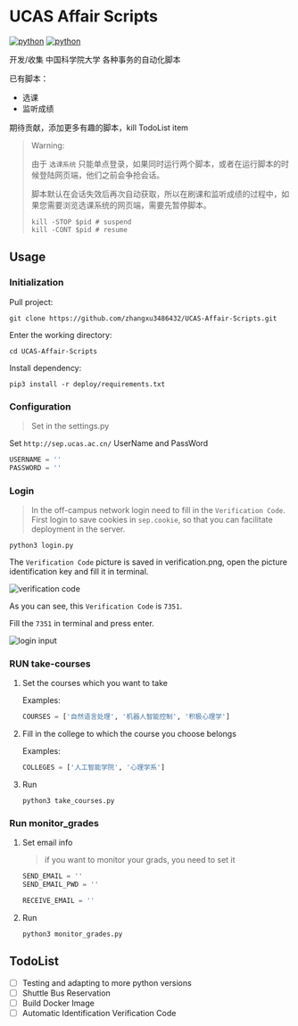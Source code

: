 # UCAS Affair Scripts

[![python](https://img.shields.io/badge/python-3.7-blue.svg)](https://github.com/zhangxu3486432/UCAS-Affair-Scripts)
[![python](https://img.shields.io/github/license/zhangxu3486432/UCAS-Affair-Scripts)](https://img.shields.io/github/license/zhangxu3486432/UCAS-Affair-Scripts)

开发/收集 中国科学院大学 各种事务的自动化脚本

已有脚本：

* 选课
* 监听成绩

期待贡献，添加更多有趣的脚本，kill TodoList item

> Warning:
>
> 由于 `选课系统` 只能单点登录，如果同时运行两个脚本，或者在运行脚本的时候登陆网页端，他们之前会争抢会话。
>
> 脚本默认在会话失效后再次自动获取，所以在刷课和监听成绩的过程中，如果您需要浏览选课系统的网页端，需要先暂停脚本。
>
> ```shell script
> kill -STOP $pid # suspend
> kill -CONT $pid # resume
> ```

## Usage

### Initialization

Pull project:

```shell script
git clone https://github.com/zhangxu3486432/UCAS-Affair-Scripts.git
```

Enter the working directory:

```shell script
cd UCAS-Affair-Scripts
```

Install dependency:

```shell script
pip3 install -r deploy/requirements.txt
```

### Configuration

> Set in the settings.py

Set `http://sep.ucas.ac.cn/` UserName and PassWord

```python
USERNAME = ''
PASSWORD = ''
```

### Login

> In the off-campus network login need to fill in the `Verification Code`. First login to save cookies in `sep.cookie`, so that you can facilitate deployment in the server.

```shell script
python3 login.py
```

The `Verification Code` picture is saved in verification.png, open the picture identification key and fill it in terminal.

![verification code](https://zhangxu3486432.github.io/static/images/verification.png)

As you can see, this `Verification Code` is `7351`.

Fill the `7351` in terminal and press enter.

![login input](https://zhangxu3486432.github.io/static/images/login.png)

### RUN take-courses

1. Set the courses which you want to take
    
    Examples:

    ```python
   COURSES = ['自然语言处理', '机器人智能控制', '积极心理学']
    ```
   
2. Fill in the college to which the course you choose belongs
        
    Examples:
    
    ```python
   COLLEGES = ['人工智能学院', '心理学系']
    ```

3. Run
    
    ```shell script
   python3 take_courses.py
    ```

### Run monitor_grades

1. Set email info

    > if you want to monitor your grads, you need to set it
    
    ```python
   SEND_EMAIL = ''
   SEND_EMAIL_PWD = ''
    
   RECEIVE_EMAIL = ''
    ```

2. Run

    ```shell script
   python3 monitor_grades.py
    ```

## TodoList

- [ ] Testing and adapting to more python versions
- [ ] Shuttle Bus Reservation
- [ ] Build Docker Image
- [ ] Automatic Identification Verification Code
